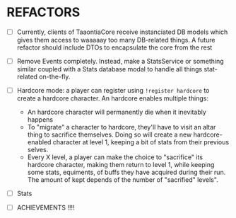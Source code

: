 ﻿# REFACTORS


- [ ] Currently, clients of TaaontiaCore receive instanciated DB models which gives them access to waaaaay too many DB-related things.
A future refactor should include DTOs to encapsulate the core from the rest

- [ ] Remove Events completely. Instead, make a StatsService or something similar coupled with a Stats database modal to handle all things stat-related on-the-fly.

- [ ] Hardcore mode: a player can register using `!register hardcore` to create a hardcore character.
An hardcore enables multiple things:
  - An hardcore character will permanently die when it inevitably happens
  - To "migrate" a character to hardcore, they'll have to visit an altar thing to sacrifice themselves. Doing so will create a new hardcore-enabled character at level 1, keeping a bit of stats from their previous selves.
  - Every X level, a player can make the choice to "sacrifice" its hardcore character, making them return to level 1, while keeping some stats, equiments, of buffs they have acquired during their run.
    The amount of kept depends of the number of "sacrified" levels".

- [ ] Stats

- [ ] ACHIEVEMENTS !!!!